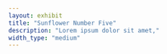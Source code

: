 ```yaml
---
layout: exhibit
title: "Sunflower Number Five"
description: "Lorem ipsum dolor sit amet,"
width_type: "medium"
---
```

